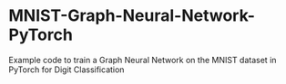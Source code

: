 # MNIST-Graph-Neural-Network-PyTorch

Example code to train a Graph Neural Network on the MNIST dataset in PyTorch for Digit Classification 